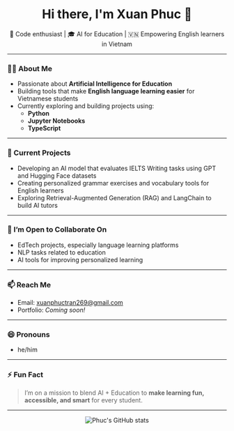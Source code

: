 <h1 align="center">Hi there, I'm Xuan Phuc 👋</h1>

<p align="center">
  🚀 Code enthusiast | 🎓 AI for Education | 🇻🇳 Empowering English learners in Vietnam
</p>

---

### 👨‍💻 About Me

- Passionate about **Artificial Intelligence for Education**
- Building tools that make **English language learning easier** for Vietnamese students
- Currently exploring and building projects using:
  + **Python**
  + **Jupyter Notebooks**
  + **TypeScript**

---

### 🔭 Current Projects

- Developing an AI model that evaluates IELTS Writing tasks using GPT and Hugging Face datasets
- Creating personalized grammar exercises and vocabulary tools for English learners
- Exploring Retrieval-Augmented Generation (RAG) and LangChain to build AI tutors

---

### 🤝 I’m Open to Collaborate On

- EdTech projects, especially language learning platforms
- NLP tasks related to education
- AI tools for improving personalized learning

---

### 📫 Reach Me

- Email: [xuanphuctran269@gmail.com](mailto:xuanphuctran269@gmail.com)
- Portfolio: _Coming soon!_

---

### 😄 Pronouns

- he/him

---

### ⚡ Fun Fact

> I’m on a mission to blend AI + Education to **make learning fun, accessible, and smart** for every student.

---

<div align="center">
  <img src="https://github-readme-stats.vercel.app/api?username=XuanPhuc269&show_icons=true&theme=tokyonight" alt="Phuc's GitHub stats" />
</div>


<!---
XuanPhuc269/XuanPhuc269 is a ✨ special ✨ repository because its `README.md` (this file) appears on your GitHub profile.
You can click the Preview link to take a look at your changes.
--->
